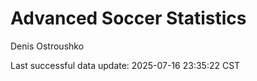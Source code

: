 # Advanced Soccer Statistics
Denis Ostroushko

<!-- gfm -->

Last successful data update: 2025-07-16 23:35:22 CST
